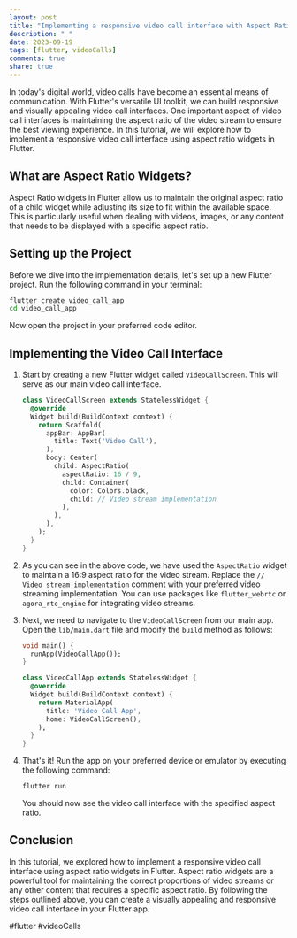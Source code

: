 ```yaml
---
layout: post
title: "Implementing a responsive video call interface with Aspect Ratio widgets in Flutter"
description: " "
date: 2023-09-19
tags: [flutter, videoCalls]
comments: true
share: true
---
```


In today's digital world, video calls have become an essential means of communication. With Flutter's versatile UI toolkit, we can build responsive and visually appealing video call interfaces. One important aspect of video call interfaces is maintaining the aspect ratio of the video stream to ensure the best viewing experience. In this tutorial, we will explore how to implement a responsive video call interface using aspect ratio widgets in Flutter.

## What are Aspect Ratio Widgets?

Aspect Ratio widgets in Flutter allow us to maintain the original aspect ratio of a child widget while adjusting its size to fit within the available space. This is particularly useful when dealing with videos, images, or any content that needs to be displayed with a specific aspect ratio.

## Setting up the Project

Before we dive into the implementation details, let's set up a new Flutter project. Run the following command in your terminal:

```bash
flutter create video_call_app
cd video_call_app
```

Now open the project in your preferred code editor.

## Implementing the Video Call Interface

1. Start by creating a new Flutter widget called `VideoCallScreen`. This will serve as our main video call interface.

   ```dart
   class VideoCallScreen extends StatelessWidget {
     @override
     Widget build(BuildContext context) {
       return Scaffold(
         appBar: AppBar(
           title: Text('Video Call'),
         ),
         body: Center(
           child: AspectRatio(
             aspectRatio: 16 / 9,
             child: Container(
               color: Colors.black,
               child: // Video stream implementation
             ),
           ),
         ),
       );
     }
   }
   ```

2. As you can see in the above code, we have used the `AspectRatio` widget to maintain a 16:9 aspect ratio for the video stream. Replace the `// Video stream implementation` comment with your preferred video streaming implementation. You can use packages like `flutter_webrtc` or `agora_rtc_engine` for integrating video streams.

3. Next, we need to navigate to the `VideoCallScreen` from our main app. Open the `lib/main.dart` file and modify the `build` method as follows:

   ```dart
   void main() {
     runApp(VideoCallApp());
   }

   class VideoCallApp extends StatelessWidget {
     @override
     Widget build(BuildContext context) {
       return MaterialApp(
         title: 'Video Call App',
         home: VideoCallScreen(),
       );
     }
   }
   ```

4. That's it! Run the app on your preferred device or emulator by executing the following command:

   ```bash
   flutter run
   ```

   You should now see the video call interface with the specified aspect ratio.

## Conclusion

In this tutorial, we explored how to implement a responsive video call interface using aspect ratio widgets in Flutter. Aspect ratio widgets are a powerful tool for maintaining the correct proportions of video streams or any other content that requires a specific aspect ratio. By following the steps outlined above, you can create a visually appealing and responsive video call interface in your Flutter app.

#flutter #videoCalls